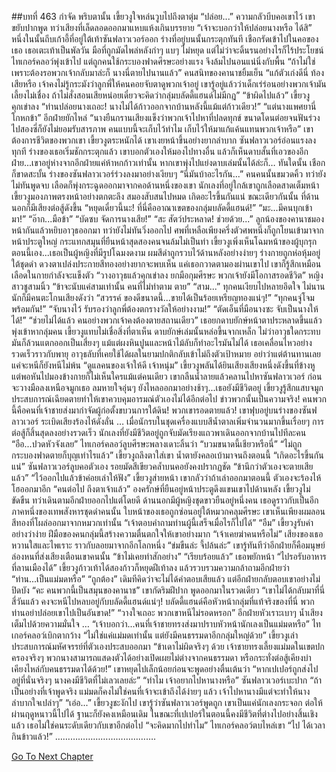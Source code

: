 ##บทที่ 463 กำจัด
พริบตานั้น เขี้ยวงูใจหล่นวูบไปถึงตาตุ่ม
“ปล่อย...” ความกลัวบีบคอเขาไว้ เขาขยับปากพูด ทว่าเสียงที่เล็ดลอดออกมาแหบแห้งเกินบรรยาย
“เจ้าจะบอกว่าให้ปล่อยนางหรือ ได้สิ” หนึ่งในนั้นถีบเก้าอี้ที่อยู่ใต้เท้าซันฟลาวเวอร์ออก ร่างที่อยู่บนนั้นกระตุกทันที เชือกรัดเข้าไปในคอของเธอ เธอเตะเท้าเป็นพัลวัน มือที่ถูกมัดไพล่หลังกำๆ แบๆ ไม่หยุด แต่ไม่ว่าจะดิ้นรนอย่างไรก็ไร้ประโยชน์
ไทเกอร์คลอว์พุ่งเข้าไป แต่ถูกคนใช้กระบองฟาดศีรษะอย่างแรง จึงล้มไปนอนแน่นิ่งกับพื้น
“ถ้าไม่ใช่เพราะต้องรอพวกเจ้ากลับมาล่ะก็ นางนี่ตายไปนานแล้ว” คนสนิทของคานาชยิ้มเย็น “แก้ตัวเก่งดีนี่ ท้องเสียหรือ เจ้าคงไม่รู้กระมังว่าลูกพี่ให้คนคอยจับตาดูพวกเจ้าอยู่ เขารู้อยู่แล้วว่าเด็กเร่ร่อนอย่างพวกเจ้ามันเลี้ยงไม่เชื่อง ถ้าไม่สั่งสอนเสียหน่อยเดี๋ยวจะคิดว่ากลุ่มบลัดดี้แฮนด์ไม่มีกฎ”
“ข้าผิดไปแล้ว” เขี้ยวงูคุกเข่าลง “ท่านปล่อยนางเถอะ! นางไม่ได้ก้าวออกจากบ้านหลังนี้แม้แต่ก้าวเดียว!”
“แต่นางแพศยานี่โกหกข้า” อีกฝ่ายยักไหล่ “นางยืนกรานเสียงแข็งว่าพวกเจ้าไปหาที่ปลดทุกข์ ขนาดโดนต่อยจนฟันร่วงไปสองซี่ก็ยังไม่ยอมรับสารภาพ คนแบบนี้จะเก็บไว้ทำไม เก็บไว้ให้มาแก้แค้นแทนพวกเจ้าหรือ”
เขาต้องการชีวิตของพวกเขา เขี้ยวงูตระหนักได้ เขาเงยหน้าขึ้นอย่างยากลำบาก ซันฟลาวเวอร์อ่อนแรงลงทุกที ร่างของเธอเริ่มชักกระตุกแล้ว เขาบอกตัวเองให้มองไปทางอื่น แล้วก็เห็นดาบสั้นที่เอวของอีกฝ่าย...เขาอยู่ห่างจากอีกฝ่ายแค่ห้าหกก้าวเท่านั้น หากเขาพุ่งไปแย่งดาบเล่มนั้นได้ล่ะก็…
ทันใดนั้น เชือกก็ขาดสะบั้น
ร่างของซันฟลาวเวอร์ร่วงลงมาอย่างเงียบๆ
“นี่มันบ้าอะไรกัน...” คนคนนั้นขมวดคิ้ว ทว่ายังไม่ทันพูดจบ เลือดก็พุ่งกระฉูดออกมาจากคอด้านหนึ่งของเขา นักเลงที่อยู่ใกล้เขาถูกเลือดสาดเต็มหน้า
เขี้ยวงูมองภาพตรงหน้าอย่างตกตะลึง สมองสับสนไปหมด เกิดอะไรขึ้นกันแน่
ขณะเดียวกันนั้น ที่ด้านนอกก็มีเสียงต่อสู้ดังขึ้น
“หยุดเดี๋ยวนี้นะ! ที่นี่คืออาณาเขตของกลุ่มบลัดดี้แฮนด์!”
“มะ...มีคนบุกเข้ามา!”
“อ๊าก...มือข้า”
“บัดซบ จัดการนางเสีย!”
“สะ สัตว์ประหลาด! ช่วยด้วย...”
ลูกน้องของคานาชมองหน้ากันแล้วหยิบอาวุธออกมา ทว่ายังไม่ทันวิ่งออกไป ศพที่เหลือเพียงครึ่งตัวศพหนึ่งก็ถูกโยนเข้ามาจากหน้าประตูใหญ่ กระแทกสมุนที่ยืนหน้าสุดสองคนจนล้มไม่เป็นท่า
เขี้ยวงูเพิ่งเห็นโฉมหน้าของผู้บุกรุกตอนนี้เอง...เธอเป็นผู้หญิงที่มีรูปโฉมงดงาม ผมสีดำถูกรวบไว้ด้านหลังอย่างง่ายๆ ร่างกายถูกห่อหุ้มอยู่ใต้ชุดดำ ดวงตาเปล่งประกายสีทองอย่างยากจะพบเห็น แค่เธอกวาดตามองผ่านเขาไป เขาก็รู้สึกเหมือนเลือดในกายกำลังจะแข็งตัว
“วางอาวุธแล้วคุกเข่าลง ยกมือกุมศีรษะ พวกเจ้ายังมีโอกาสรอดชีวิต” หญิงสาวชูสามนิ้ว “ข้าจะนับแค่สามเท่านั้น คนที่ไม่ทำตาม ตาย”
“สาม...”
ทุกคนเงียบไปหลายอึดใจ ไม่นานนักก็มีคนตะโกนเสียงดังว่า “สวรรค์ ของดีขนาดนี้...ขายได้เป็นร้อยเหรียญทองแน่ๆ!”
“ทุกคนจู่โจมพร้อมกัน!”
“จับนางไว้ รับรองว่าลูกพี่ต้องตกรางวัลให้อย่างงาม!”
“ตัดเอ็นที่มือนางซะ จับเป็นนางให้ได้!”
“ช่วยไม่ได้แล้ว คนอย่างพวกเจ้าคงต้องตายสถานเดียว” เธอยกดาบยักษ์หน้าตาประหลาดขึ้นแล้วพุ่งเข้าหากลุ่มคน เขี้ยวงูแทบไม่เชื่อสิ่งที่ตาเห็น ดาบยักษ์เล่มนั้นหล่อขึ้นจากเหล็ก ไม่ว่าอาวุธใดกระทบมันก็ล้วนแตกออกเป็นเสี่ยงๆ แม้แต่ผงหินปูนและหน้าไม้ลับก็ทำอะไรมันไม่ได้ เธอเคลื่อนไหวอย่างรวดเร็วราวกับพายุ อาวุธลับที่เคยใช้ได้ผลในยามปกติกลับเข้าไม่ถึงตัวเป้าหมาย อย่าว่าแต่ต้านทานเลย แค่จะหนีก็ยังหนีไม่พ้น
“ดูแลคนของเจ้าให้ดี เจ้าหนุ่ม” เขี้ยวงูพลันได้ยินเสียงเสียงหนึ่งดังขึ้นที่ข้างหู แต่พอหันไปมองข้างกายก็ไม่เห็นใครแม้แต่คนเดียว
เขากลืนน้ำลายแล้วคลานไปหาซันฟลาวเวอร์ ก่อนจะวางมือลงเหนือจมูกเธอ
ลมหายใจอุ่นๆ ยังไหลออกมาอย่างช้าๆ...เธอยังมีชีวิตอยู่
เขี้ยวงูรู้สึกแสบจมูก ประสบการณ์เฉียดตายทำให้เขาควบคุมอารมณ์ตัวเองไม่ได้อีกต่อไป
ข่าวพวกนั้นเป็นความจริง! คนพวกนี้คือคนที่เจ้าชายส่งมากำจัดผู้ก่อตั้งขบวนการใต้ดิน! พวกเขารอดตายแล้ว!
เขาฟุบอยู่บนร่างของซันฟลาวเวอร์ ระเบิดเสียงร้องไห้ดังลั่น
…
เมื่อนักรบในชุดเครื่องแบบสีน้ำตาลเพิ่มจำนวนมากขึ้นเรื่อยๆ การต่อสู้ก็สิ้นสุดลงอย่างรวดเร็ว
นักเลงที่ยังมีชีวิตอยู่ถูกจับมัดเรียงแถวพาเดินออกจากบ้านไปทีละคน
“อือ...ปวดหัวจังเลย” ไทเกอร์คลอว์ลูบศีรษะพลางเดาะลิ้นว่า “บวมขนาดนี้เชียวหรือนี่”
“ไม่ถูกกระบองฟาดตายก็บุญเท่าไรแล้ว” เขี้ยวงูถลึงตาใส่เขา น้ำตายังคลอเบ้ามาจนถึงตอนนี้
“เกิดอะไรขึ้นกันแน่” ซันฟลาวเวอร์ลูบคอตัวเอง รอยมัดสีเขียวคล้ำบนคอยังคงปรากฏชัด “ข้านึกว่าตัวเองจะตายเสียแล้ว”
“ไว้ออกไปแล้วข้าค่อยเล่าให้ฟัง” เขี้ยวงูส่ายหน้า เขากลัวว่าถ้าเล่าออกมาตอนนี้ ตัวเองจะร้องไห้โฮออกมาอีก
“คนต่อไป ถึงตาเจ้าแล้ว” องครักษ์ที่ยืนอยู่หน้าประตูดึงแขนเขาไปด้านหลัง
เขี้ยวงูไม่ขัดขืน ทว่าเดินตามอีกฝ่ายออกไปแต่โดยดี ด้านนอกมีผู้หญิงชุดขาวยืนอยู่หนึ่งคน เธอดูราวกับเป็นอีกภาคหนึ่งของเทพสังหารชุดดำคนนั้น ใบหน้าของเธอถูกซ่อนอยู่ใต้หมวกคลุมศีรษะ เขาเห็นเพียงผมลอนสีทองที่โผล่ออกมาจากหมวกเท่านั้น
“เจ้าตอบคำถามท่านผู้นี้เสร็จเมื่อไรก็ไปได้”
“อืม” เขี้ยวงูรับคำอย่างว่าง่าย ฝีมือของคนกลุ่มนี้สร้างความตื่นตกใจให้เขาอย่างมาก
“เจ้าเคยฆ่าคนหรือไม่” เสียงของเธอหวานใสและไพเราะ ราวกับลอยมาจากอีกโลกหนึ่ง “ข่มขืนล่ะ จี้ปล้นล่ะ”
เขารู้ทันทีว่าอีกฝ่ายก็คือมนุษย์ล่องหนที่ส่งเสียงเตือนเขาคนนั้น
“ข้าไม่เคยทำสักอย่าง”
“เรียบร้อยแล้ว” เธอพยักหน้า “ไปรอรับอาหารที่ลานเมืองได้”
เขี้ยวงูก้าวเท้าได้สองก้าวก็หยุดฝีเท้าลง แล้วรวบรวมความกล้าถามอีกฝ่ายว่า “ท่าน...เป็นแม่มดหรือ”
“ถูกต้อง” เดิมทีคิดว่าจะไม่ได้คำตอบเสียแล้ว แต่อีกฝ่ายกลับตอบเขาอย่างไม่ปิดบัง
“คะ คนพวกนี้เป็นสมุนของคานาช” เขากัดริมฝีปาก พูดออกมาในรวดเดียว “เขาไม่ได้กลับมาที่นี่สี่วันแล้ว คงจะหนีไปหลบอยู่กับบลัดดี้แฮนด์แน่ๆ! บลัดดี้แฮนด์คือหัวหน้ากลุ่มที่แท้จริงของที่นี่ พวกท่านอย่าปล่อยเขาไปเป็นอันขาด!”
“วางใจเถอะ พวกเขาหนีไม่รอดหรอก” อีกฝ่ายหัวเราะเบาๆ น้ำเสียงเต็มไปด้วยความมั่นใจ
…
“เจ้าบอกว่า...คนที่เจ้าชายทรงส่งมาปราบหัวหน้านักเลงเป็นแม่มดหรือ” ไทเกอร์คลอว์เบิกตากว้าง
“ไม่ใช่แค่แม่มดเท่านั้น แต่ยังมีคนธรรมดาอีกกลุ่มใหญ่ด้วย” เขี้ยวงูเล่าประสบการณ์มหัศจรรย์ที่ตัวเองประสบออกมา “ข้าเดาไม่ผิดจริงๆ ด้วย เจ้าชายทรงเลี้ยงแม่มดในเขตปกครองจริงๆ พวกนางสามารถแสดงตัวได้อย่างเปิดเผยไม่ต่างจากคนธรรมดา หรือกระทั่งต่อสู้เคียงบ่าเคียงไหล่กับคนธรรมดาได้ด้วย!” เขาหยุดไปเล็กน้อยก่อนจะพูดอย่างตื่นเต้นว่า “หากเปเปอร์ถูกส่งไปอยู่ที่นั่นจริงๆ นางคงมีชีวิตที่ไม่เลวเลยล่ะ”
“ทำไม เจ้าอยากไปหานางหรือ” ซันฟลาวเวอร์เบะปาก “ถ้าเป็นอย่างที่เจ้าพูดจริง แม่มดก็คงไม่ใช่คนที่เจ้าจะเข้าถึงได้ง่ายๆ แล้ว เจ้าไปหานางมีแต่จะทำให้นางลำบากใจเปล่าๆ”
“เอ่อ...” เขี้ยวงูชะงักไป เขารู้ว่าซันฟลาวเวอร์พูดถูก เขาเป็นแค่นักเลงกระจอก ต่อให้ผ่านฤดูหนาวนี้ไปได้ ฐานะก็ยังคงเหมือนเดิม ในขณะที่เปเปอร์ในตอนนี้คงมีชีวิตที่ต่างไปอย่างสิ้นเชิงแล้ว เธอไม่ใช่คนระดับเดียวกับเขาอีกต่อไป
“จะคิดมากไปทำไม” ไทเกอร์คลอว์ตบไหล่เขา “ไป ได้เวลากินข้าวแล้ว!”
………………………………….


[Go To Next Chapter]( ./376.md)